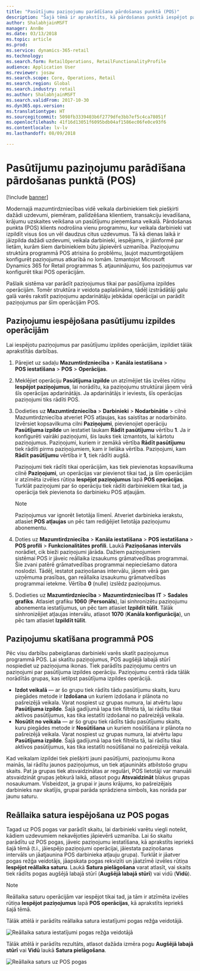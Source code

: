 ```yaml
---
title: "Pasūtījumu paziņojumu parādīšana pārdošanas punktā (POS)"
description: "Šajā tēmā ir aprakstīts, kā pārdošanas punktā iespējot pasūtījumu paziņojumu rādīšanu, un aprakstīta paziņojumu struktūra Izstrādātāji šos paziņojumus varēs pārveidot par operācijām (papildus pasūtījumu izpildes operācijām)."
author: ShalabhjainMSFT
manager: AnnBe
ms.date: 03/13/2018
ms.topic: article
ms.prod: 
ms.service: dynamics-365-retail
ms.technology: 
ms.search.form: RetailOperations, RetailFunctionalityProfile
audience: Application User
ms.reviewer: josaw
ms.search.scope: Core, Operations, Retail
ms.search.region: Global
ms.search.industry: retail
ms.author: ShalabhjainMSFT
ms.search.validFrom: 2017-10-30
ms.dyn365.ops.version: 
ms.translationtype: HT
ms.sourcegitcommit: 5098fb3339403b6f2779dfe3bb7ef5c4ca78051f
ms.openlocfilehash: 41f16d13051f6095bdb04af1586ec06fe0ce93f6
ms.contentlocale: lv-lv
ms.lasthandoff: 08/09/2018

---
```


# <a name="show-order-notifications-in-the-point-of-sale-pos"></a>Pasūtījumu paziņojumu parādīšana pārdošanas punktā (POS)

[!include [banner](includes/banner.md)]

Modernajā mazumtirdzniecības vidē veikala darbiniekiem tiek piešķirti dažādi uzdevumi, piemēram, palīdzēšana klientiem, transakciju ievadīšana, krājumu uzskaites veikšana un pasūtījumu pieņemšana veikalā. Pārdošanas punkta (POS) klients nodrošina vienu programmu, kur veikala darbinieki vat izpildīt visus šos un vēl daudzus citus uzdevumus. Tā kā dienas laikā ir jāizpilda dažādi uzdevumi, veikala darbinieki, iespējams, ir jāinformē par lietām, kurām šiem darbiniekiem būtu jāpievērš uzmanība. Paziņojumu struktūra programmā POS atrisina šo problēmu, ļaujot mazumtirgotājiem konfigurēt paziņojumus atkarībā no lomām. Izmantojot Microsoft Dynamics 365 for Retail programmas 5. atjauninājumu, šos paziņojumus var konfigurēt tikai POS operācijām.

Pašlaik sistēma var parādīt paziņojumus tikai par pasūtījuma izpildes operācijām. Tomēr struktūra ir veidota paplašināma, tādēļ izstrādātāji galu galā varēs rakstīt paziņojumu apdarinātāju jebkādai operācijai un parādīt paziņojumus par šīm operācijām POS.

## <a name="enable-notifications-for-order-fulfillment-operations"></a>Paziņojumu iespējošana pasūtījumu izpildes operācijām

Lai iespējotu paziņojumus par pasūtījumu izpildes operācijām, izpildiet tālāk aprakstītās darbības.

1. Pārejiet uz sadaļu **Mazumtirdzniecība** &gt; **Kanāla iestatīšana** &gt; **POS iestatīšana** &gt; **POS** &gt; **Operācijas**.
2. Meklējiet operāciju **Pasūtījuma izpilde** un atzīmējiet tās izvēles rūtiņu **Iespējot paziņojumus**, lai norādītu, ka paziņojumu struktūrai jāņem vērā šīs operācijas apdarinātājs. Ja apdarinātājs ir ieviests, šīs operācijas paziņojumi tiks rādīti POS.
3. Dodieties uz **Mazumtirdzniecība** &gt; **Darbinieki** &gt; **Nodarbinātie** &gt; cilnē Mazumtirdzniecība atveriet POS atļaujas, kas saistītas ar nodarbināto. Izvērsiet kopsavilkuma cilni **Paziņojumi**, pievienojiet operāciju **Pasūtījuma izpilde** un iestatiet laukam **Rādīt pasūtījumu** vērtību **1**. Ja ir konfigurēti vairāki paziņojumi, šis lauks tiek izmantots, lai kārtotu paziņojumus. Paziņojumi, kuriem ir zemākā vērtība **Rādīt pasūtījumu** tiek rādīti pirms paziņojumiem, kam ir lielāka vērtība. Paziņojumi, kam **Rādīt pasūtījumu** vērtība ir **1**, tiek rādīti augšā.

    Paziņojumi tiek rādīti tikai operācijām, kas tiek pievienotas kopsavilkuma cilnē **Paziņojumi**, un operācijas var pievienot tikai tad, ja šīm operācijām ir atzīmēta izvēles rūtiņa **Iespējot paziņojumus** lapā **POS operācijas**. Turklāt paziņojumi par šo operāciju tiek rādīti darbiniekiem tikai tad, ja operācija tiek pievienota šo darbinieku POS atļaujām.

    > [!NOTE]
    > Paziņojumus var ignorēt lietotāja līmenī. Atveriet darbinieka ierakstu, atlasiet **POS atļaujas** un pēc tam rediģējiet lietotāja paziņojumu abonementu.

4. Doties uz **Mazumtirdzniecība** &gt; **Kanāla iestatīšana** &gt; **POS iestatīšana** &gt; **POS profili** &gt; **Funkcionalitātes profili**. Laukā **Paziņošanas intervāls** norādiet, cik bieži paziņojumi jārāda. Dažiem paziņojumiem sistēmai POS ir jāveic reāllaika izsaukums grāmatvedības programmai. Šie zvani patērē grāmatvedības programmai nepieciešamo datora noslodzi. Tādēļ, iestatot paziņošanas intervālu, jāņem vērā gan uzņēmuma prasības, gan reāllaika izsaukumu grāmatvedības programmai ietekme. Vērtība **0** (nulle) izslēdz paziņojumus.
5. Dodieties uz **Mazumtirdzniecība** &gt; **Mazumtirdzniecības IT** &gt; **Sadales grafiks**. Atlasiet grafiku **1060** (**Personāls**), lai sinhronizētu paziņojumu abonementa iestatījumus, un pēc tam atlasiet **Izpildīt tūlīt**. Tālāk sinhronizējiet atļaujas intervālu, atlasot **1070** (**Kanāla konfigurācija**), un pēc tam atlasiet **Izpildīt tūlīt**.

## <a name="view-notifications-in-the-pos"></a>Paziņojumu skatīšana programmā POS

Pēc visu darbību pabeigšanas darbinieki varēs skatīt paziņojumus programmā POS. Lai skatītu paziņojumus, POS augšējā labajā stūrī nospiediet uz paziņojuma ikonas. Tiek parādīts paziņojumu centrs un paziņojumi par pasūtījuma izpildes operāciju. Paziņojumu centrā rāda tālāk norādītās grupas, kas ietilpst pasūtījuma izpildes operācijā.

- **Izdot veikalā** — ar šo grupu tiek rādīts tādu pasūtījumu skaits, kuru piegādes metode ir **Izdošana** un kuriem izdošana ir plānota no pašreizējā veikala. Varat nospiest uz grupas numura, lai atvērtu lapu **Pasūtījuma izpilde**. Šajā gadījumā lapa tiek filtrēta tā, lai rādītu tikai aktīvos pasūtījumus, kas tika iestatīti izdošanai no pašreizējā veikala.
- **Nosūtīt no veikala** — ar šo grupu tiek rādīts tādu pasūtījumu skaits, kuru piegādes metode ir **Nosūtīšana** un kuriem nosūtīšana ir plānota no pašreizējā veikala. Varat nospiest uz grupas numura, lai atvērtu lapu **Pasūtījuma izpilde**. Šajā gadījumā lapa tiek filtrēta tā, lai rādītu tikai aktīvos pasūtījumus, kas tika iestatīti nosūtīšanai no pašreizējā veikala.

Kad veikalam izpildei tiek piešķirti jauni pasūtījumi, paziņojumu ikona mainās, lai rādītu jaunos paziņojumus, un tiek atjaunināts atbilstošo grupu skaits. Pat ja grupas tiek atsvaidzinātas ar regulāri, POS lietotāji var manuāli atsvaidzināt grupas jebkurā laikā, atlasot pogu **Atsvaidzināt** blakus grupas nosaukumam. Visbeidzot, ja grupai ir jauns krājums, ko pašreizējais darbinieks nav skatījis, grupai parāda sprādziena simbols, kas norāda par jaunu saturu.

## <a name="enable-live-content-on-pos-buttons"></a>Reāllaika satura iespējošana uz POS pogas

Tagad uz POS pogas var parādīt skaitu, lai darbinieki varētu viegli noteikt, kādiem uzdevumiem nekavējoties jāpievērš uzmanība. Lai šo skaitu parādītu uz POS pogas, jāveic paziņojumu iestatīšana, kā aprakstīts iepriekš šajā tēmā (t.i., jāiespējo paziņojumi operācijai, jāiestata paziņošanas intervāls un jāatjaunina POS darbinieka atļauju grupa). Turklāt ir jāatver pogas režģa veidotājs, jāapskata pogas rekvizīti un jāatzīmē izvēles rūtiņa **Iespējot reāllaika saturu**. Laukā **Satura pielāgošana** varat atlasīt, vai skaits tiek rādīts pogas augšējā labajā stūrī (**Augšējā labajā stūrī**) vai vidū (**Vidū**).

> [!NOTE]
> Reāllaika saturu operācijām var iespējot tikai tad, ja tām ir atzīmēta izvēles rūtiņa **Iespējot paziņojumus** lapā **POS operācijas**, kā aprakstīts iepriekš šajā tēmā.

Tālāk attēlā ir parādīts reāllaika satura iestatījumi pogas režģa veidotājā.

![Reāllaika satura iestatījumi pogas režģa veidotājā](./media/ButtonGridDesigner.png "Reāllaika satura iestatījumi pogas režģa veidotājā")

Tālāk attēlā ir parādīts rezultāts, atlasot dažāda izmēra pogu **Augšējā labajā stūrī** vai **Vidū** laukā **Satura pielāgošana**.

![Reāllaika saturs uz POS pogas](./media/ButtonsWithLiveContent.png "Reāllaika saturs uz POS pogas")

